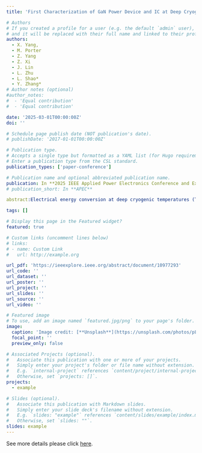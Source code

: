 ```yaml
---
title: 'First Characterization of GaN Power Device and IC at Deep Cryogenic Temperatures down to 100 mK'

# Authors
# If you created a profile for a user (e.g. the default `admin` user), write the username (folder name) here
# and it will be replaced with their full name and linked to their profile.
authors:
  - X. Yang,
  - M. Porter
  - Z. Yang
  - Z. Xi
  - J. Lin
  - L. Zhu
  - L. Shao*
  - Y. Zhang*
# Author notes (optional)
#author_notes:
#  - 'Equal contribution'
#  - 'Equal contribution'

date: '2025-03-01T00:00:00Z'
doi: ''

# Schedule page publish date (NOT publication's date).
# publishDate: '2017-01-01T00:00:00Z'

# Publication type.
# Accepts a single type but formatted as a YAML list (for Hugo requirements).
# Enter a publication type from the CSL standard.
publication_types: ['paper-conference']

# Publication name and optional abbreviated publication name.
publication: In **2025 IEEE Applied Power Electronics Conference and Exposition (APEC)**, Mar. 2025
# publication_short: In **APEC**

abstract:Electrical energy conversion at deep cryogenic temperatures (T < 4.2 K) is desirable for space, quantum, and astronomical applications. However, the functionality of power semiconductors within this temperature range remains uncertain. Particularly, high-voltage or dynamic switching tests have not been reported for GaN devices below 77 K. For the first time, we evaluate the static and dynamic performances of discrete GaN HEMT and GaN power IC at temperatures as low as 100 mK. We employ a dilution refrigerator connected to a custom circuit setup that integrates double-pulse testing and dynamic on-resistance (RON) measurements. Key findings at temperatures below 1 K include: 1) GaN HEMTs maintain normally-off operation and high breakdown voltage; 2) discrete GaN HEMT and GaN power IC are both capable of hard switching under gate control; and 3) the dynamic RON are approximately ~4.5 times lower than at 295 K. These results pave the way for developing power converters operational at temperatures below the current boundaries.

tags: []

# Display this page in the Featured widget?
featured: true

# Custom links (uncomment lines below)
# links:
# - name: Custom Link
#   url: http://example.org

url_pdf: 'https://ieeexplore.ieee.org/abstract/document/10977293'
url_code: ''
url_dataset: ''
url_poster: ''
url_project: ''
url_slides: ''
url_source: ''
url_video: ''

# Featured image
# To use, add an image named `featured.jpg/png` to your page's folder.
image:
  caption: 'Image credit: [**Unsplash**](https://unsplash.com/photos/pLCdAaMFLTE)'
  focal_point: ''
  preview_only: false

# Associated Projects (optional).
#   Associate this publication with one or more of your projects.
#   Simply enter your project's folder or file name without extension.
#   E.g. `internal-project` references `content/project/internal-project/index.md`.
#   Otherwise, set `projects: []`.
projects:
  - example

# Slides (optional).
#   Associate this publication with Markdown slides.
#   Simply enter your slide deck's filename without extension.
#   E.g. `slides: "example"` references `content/slides/example/index.md`.
#   Otherwise, set `slides: ""`.
slides: example
---
```


See more details please click [here](https://ieeexplore.ieee.org/abstract/document/10977293).

